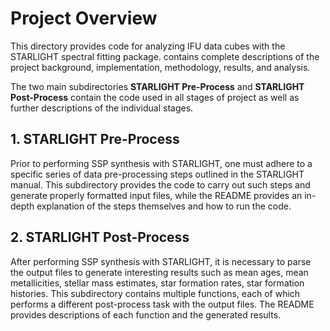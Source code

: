 # Project Overview

This directory provides code for analyzing IFU data cubes with the STARLIGHT 
spectral fitting package. <File Name> contains complete descriptions of the
project background, implementation, methodology, results, and analysis. 

The two main subdirectories **STARLIGHT Pre-Process** and **STARLIGHT 
Post-Process** contain the code used in all stages of project as well as
further descriptions of the individual stages.


## 1. STARLIGHT Pre-Process

Prior to performing SSP synthesis with STARLIGHT, one must adhere to 
a specific series of data pre-processing steps outlined in the STARLIGHT 
manual. This subdirectory provides the code to carry out such steps and 
generate properly formatted input files, while the README provides an in-depth 
explanation of the steps themselves and how to run the code.


## 2. STARLIGHT Post-Process

After performing SSP synthesis with STARLIGHT, it is necessary to parse the
output files to generate interesting results such as mean ages, mean
metallicities, stellar mass estimates, star formation rates, star formation 
histories. This subdirectory contains multiple functions, each of which
performs a different post-process task with the output files. The README 
provides descriptions of each function and the generated results. 